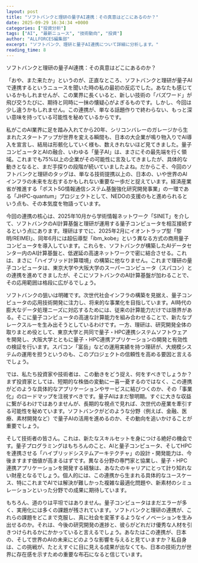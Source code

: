 ```yaml
---
layout: post
title: "ソフトバンクと理研の量子AI連携：その真意はどこにあるのか？"
date: 2025-09-29 16:34:34 +0000
categories: ["投資分析"]
tags: ["AI", "最新ニュース", "技術動向", "投資"]
author: "ALLFORCES編集部"
excerpt: "ソフトバンク、理研と量子AI連携について詳細に分析します。"
reading_time: 8
---
```


ソフトバンクと理研の量子AI連携：その真意はどこにあるのか？

「おや、また来たか」というのが、正直なところ、ソフトバンクと理研が量子AIで連携するというニュースを聞いた時の私の最初の反応でした。あなたも感じているかもしれませんが、この業界に長くいると、新しい技術の「バズワード」が飛び交うたびに、期待と同時に一抹の懐疑心がよぎるものです。しかし、今回は少し違うかもしれません。この連携が、単なる話題作りで終わらない、もっと深い意味を持っている可能性を秘めているからです。

私がこのAI業界に足を踏み入れてから20年、シリコンバレーのガレージから生まれたスタートアップが世界を変える瞬間も、日本の大企業が鳴り物入りでAI導入を宣言し、結局は形骸化していく様も、数えきれないほど見てきました。量子コンピュータとAIの融合、いわゆる「量子AI」は、まさにその最先端を行く領域。これまでも75%以上の企業がその可能性に言及してきましたが、具体的な動きとなると、まだ手探りの段階が続いていましたよね。だからこそ、今回のソフトバンクと理研のタッグは、単なる技術提携以上の、日本の、いや世界のAIインフラの未来を左右するかもしれない重要な一歩だと捉えています。経済産業省が推進する「ポスト5G情報通信システム基盤強化研究開発事業」の一環である「JHPC-quantum」プロジェクトとして、NEDOの支援のもと進められるという点も、その本気度を物語っています。

今回の連携の核心は、2025年10月から学術情報ネットワーク「SINET」を介して、ソフトバンクのAI計算基盤と理研が運用する量子コンピュータを相互接続するという点にあります。理研はすでに、2025年2月にイオントラップ型「黎明/REIMEI」、同年6月には超伝導型「ibm_kobe」という異なる方式の商用量子コンピュータを導入しています。これらを、ソフトバンクが構築したAIデータセンター内のAI計算基盤と、低遅延の高速ネットワークで密に結合させる。これは、まさに「ハイブリッド計算環境」の構築に他なりません。これまで理研の量子コンピュータは、東京大学や大阪大学のスーパーコンピュータ（スパコン）との連携を進めてきましたが、そこにソフトバンクのAI計算基盤が加わることで、その応用範囲は格段に広がるでしょう。

ソフトバンクの狙いは明確です。次世代社会インフラの構築を見据え、量子コンピュータの応用技術開発に注力し、将来的な事業化を目指しています。AI時代の膨大なデータ処理ニーズに対応するためには、従来の計算能力だけでは限界がある。そこに量子コンピュータの高速な計算能力を組み合わせることで、新たなブレークスルーを生み出そうとしているわけです。一方、理研は、研究開発全体の取りまとめ役として、東京大学と共同で量子・HPC連携システムソフトウェアを開発し、大阪大学とともに量子・HPC連携アプリケーションの開発と有効性の検証を行います。スパコン「富岳」などの運用実績を持つ理研が、大規模システムの運用を担うというのも、このプロジェクトの信頼性を高める要因と言えるでしょう。

では、私たち投資家や技術者は、この動きをどう捉え、何をすべきでしょうか？まず投資家としては、短期的な株価の変動に一喜一憂するのではなく、この連携がどのような具体的なアプリケーションやサービスに結びつくのか、その「事業化」のロードマップを注視すべきです。量子AIはまだ黎明期。すぐに大きな収益に繋がるわけではありませんが、長期的な視点で見れば、次世代の産業を牽引する可能性を秘めています。ソフトバンクがどのような分野（例えば、金融、医療、素材開発など）で量子AIの活用を進めるのか、その動向を追いかけることが重要でしょう。

そして技術者の皆さん。これは、新たなスキルセットを身につける絶好の機会です。量子プログラミングはもちろんのこと、AIと量子コンピュータ、そしてHPCを連携させる「ハイブリッドシステムアーキテクチャ」の設計・開発能力は、今後ますます価値が高まるはずです。異なる分野の専門家と協業し、量子・HPC連携アプリケーションを開発する経験は、あなたのキャリアにとって計り知れない財産となるでしょう。個人的には、この連携から生まれる具体的なユースケース、特にこれまでAIでは解決が難しかった複雑な最適化問題や、新素材のシミュレーションといった分野での成果に期待しています。

もちろん、道のりは平坦ではありません。量子コンピュータはまだエラーが多く、実用化には多くの課題が残されています。ソフトバンクと理研の連携が、これらの課題をどこまで克服し、真に社会を変革するようなイノベーションを生み出せるのか。それは、今後の研究開発の進捗と、彼らがどれだけ優秀な人材を引きつけられるかにかかっていると言えるでしょう。あなたはこの連携が、日本の、そして世界のAIの未来にどのような影響を与えると見ていますか？私自身は、この挑戦が、たとえすぐに目に見える成果が出なくても、日本の技術力が世界に存在感を示すための重要な布石になると信じています。

